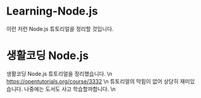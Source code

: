 # Learning-Node.js
이런 저런 Node.js 튜토리얼을 정리할 것입니다. 

# 생활코딩 Node.js
생활코딩 Node.js 튜토리얼을 정리했습니다. \n
https://opentutorials.org/course/3332 \n
튜토리얼의 막힘이 없어 상당히 재미있습니다. 나중에는 도서도 사고 학습할까합니다. \n
